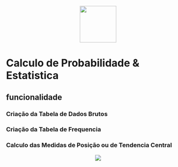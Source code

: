 <p align="center">
  <img width="100" src="rec/ukb.ico" >
</p>

# Calculo de Probabilidade & Estatistica
## funcionalidade
### Criação da Tabela de Dados Brutos
### Criação da Tabela de Frequencia
### Calculo das Medidas de Posição ou de Tendencia Central

<p align="center">
  <img src="/Captura de Ecrã (295).png" >
</p>

